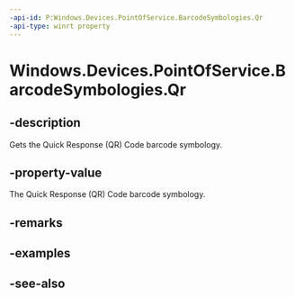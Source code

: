 ```yaml
---
-api-id: P:Windows.Devices.PointOfService.BarcodeSymbologies.Qr
-api-type: winrt property
---
```


<!-- Property syntax
public uint Qr { get; }
-->

# Windows.Devices.PointOfService.BarcodeSymbologies.Qr

## -description
Gets the Quick Response (QR) Code barcode symbology.

## -property-value
The Quick Response (QR) Code barcode symbology.

## -remarks

## -examples

## -see-also
